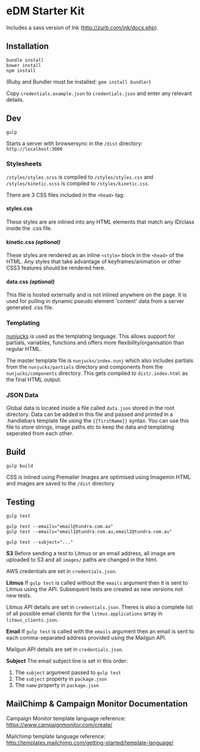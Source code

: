 
# eDM Starter Kit

Includes a sass version of Ink (http://zurb.com/ink/docs.php).


## Installation

```
bundle install
bower install
npm install
```

(Ruby and Bundler must be installed: `gem install bundler`)

Copy `credentials.example.json` to `credentials.json` and enter any relevant details.

## Dev

```
gulp
```

Starts a server with browsersync in the `/dist` directory: `http://localhost:3000` 

### Stylesheets

`/styles/styles.scss` is compiled to `/styles/styles.css` and `/styles/kinetic.scss` is compiled to `/styles/kinetic.css`.

There are 3 CSS files included in the `<head>` tag:

#### styles.css
These styles are are inlined into any HTML elements that match any ID/class inside the .css file.

#### kinetic.css *(optional)*
These styles are rendered as an inline `<style>` block in the `<head>` of the HTML. Any styles that take advantage of keyframes/animation or other CSS3 features should be rendered here.

#### data.css *(optional)*
This file is hosted externally and is not inlined anywhere on the page. It is used for pulling in dynamic pseudo element 'content' data from a server generated .css file.

### Templating

[nunjucks](https://mozilla.github.io/nunjucks/) is used as the templating language. This allows support for partials, variables, functions and offers more flexibility/organisation than regular HTML.

The master template file is `nunjucks/index.nunj` which also includes partials from the `nunjucks/partials` directory and components from the `nunjucks/components` directory. This gets compiled to `dist/.index.html` as the final HTML output.

### JSON Data

Global data is located inside a file called `data.json` stored in the root directory. Data can be added in this file and passed and printed in a .handlebars template file using the `{{firstName}}` syntax. You can use this file to store strings, image paths etc to keep the data and templating seperated from each other.

## Build

```
gulp build
```

CSS is inlined using Premailer
Images are optimised using Imagemin
HTML and images are saved to the `/dist` directory

## Testing

```
gulp test

gulp test --emails="email@tundra.com.au"
gulp test --emails="email1@tundra.com.au,email2@tundra.com.au"

gulp test --subject="..."
```

**S3**
Before sending a test to Litmus or an email address, all image are uploaded to S3 and all `images/` paths are changed in the html.

AWS credentials are set in `credentials.json`.

**Litmus**
If `gulp test` is called without the `emails` argument then it is sent to Litmus using the API. Subsequent tests are created as new versions not new tests.

Litmus API details are set in `credentials.json`.
Theres is also a complete list of all possible email clients for the `litmus.applications` array in `litmus_clients.json`.

**Email**
If `gulp test` is called with the `emails` argument then an email is sent to each comma-separated address provided using the Mailgun API.

Mailgun API details are set in `credentials.json`.

**Subject**
The email subject line is set in this order:

1. The `subject` argument passed to `gulp test`
2. The `subject` property in `package.json`
3. The `name` property in `package.json`

## MailChimp & Campaign Monitor Documentation

Campaign Monitor template language reference: https://www.campaignmonitor.com/create/

Mailchimp template language reference: http://templates.mailchimp.com/getting-started/template-language/
